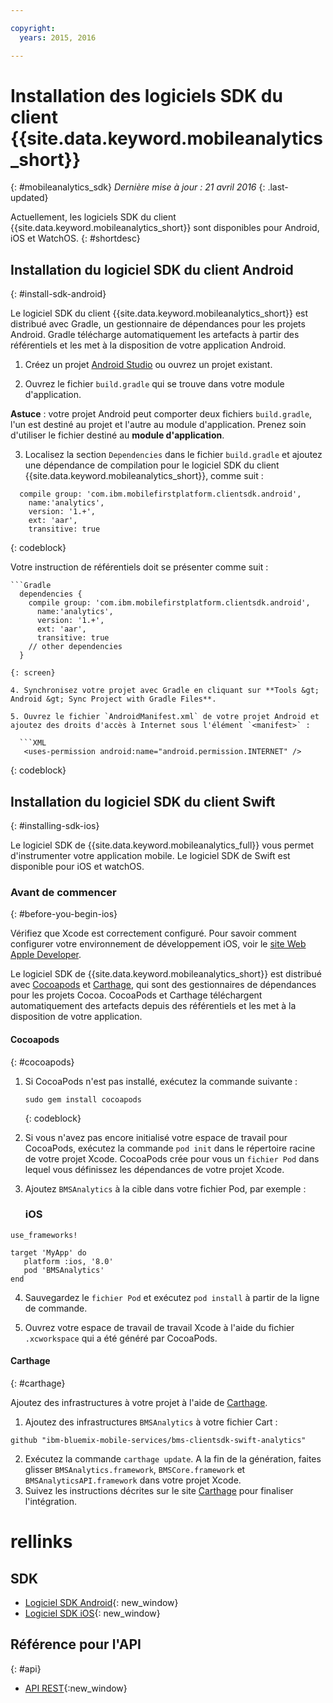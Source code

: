 ```yaml
---

copyright:
  years: 2015, 2016

---
```


# Installation des logiciels SDK du client {{site.data.keyword.mobileanalytics_short}}
{: #mobileanalytics_sdk}
*Dernière mise à jour : 21 avril 2016*
{: .last-updated}

Actuellement, les logiciels SDK du client {{site.data.keyword.mobileanalytics_short}} sont disponibles pour Android, iOS et WatchOS.
{: #shortdesc}

## Installation du logiciel SDK du client Android
{: #install-sdk-android}

Le logiciel SDK du client {{site.data.keyword.mobileanalytics_short}} est distribué avec Gradle, un gestionnaire de dépendances pour les projets Android. Gradle
télécharge automatiquement les artefacts à partir des référentiels et les met à la disposition de votre application Android.

1. Créez un projet [Android Studio](http://developer.android.com/sdk/index.html) ou ouvrez un projet existant.

2. Ouvrez le fichier `build.gradle` qui se trouve dans votre module d'application.

  **Astuce** : votre projet Android peut comporter deux fichiers `build.gradle`, l'un est destiné au projet et l'autre au module d'application. Prenez soin d'utiliser le fichier destiné au **module d'application**.

3. Localisez la section `Dependencies` dans le fichier `build.gradle` et ajoutez une dépendance de compilation pour le logiciel SDK du client {{site.data.keyword.mobileanalytics_short}}, comme suit :

  ```Gradle
    compile group: 'com.ibm.mobilefirstplatform.clientsdk.android',    
      name:'analytics',
      version: '1.+',
      ext: 'aar',
      transitive: true
  ```
  {: codeblock}

  Votre instruction de référentiels doit se présenter comme suit :

	```Gradle
      dependencies {
        compile group: 'com.ibm.mobilefirstplatform.clientsdk.android',    
          name:'analytics',
          version: '1.+',
          ext: 'aar',
          transitive: true
    	// other dependencies  
      }
  ```
  {: screen}

4. Synchronisez votre projet avec Gradle en cliquant sur **Tools &gt; Android &gt; Sync Project with Gradle Files**.

5. Ouvrez le fichier `AndroidManifest.xml` de votre projet Android et ajoutez des droits d'accès à Internet sous l'élément `<manifest>` :

	```XML
	 <uses-permission android:name="android.permission.INTERNET" />
   ```
   {: codeblock}


## Installation du logiciel SDK du client Swift
{: #installing-sdk-ios}

Le logiciel SDK de {{site.data.keyword.mobileanalytics_full}} vous permet d'instrumenter votre application mobile. Le logiciel SDK de Swift est disponible pour iOS et watchOS.

### Avant de commencer
{: #before-you-begin-ios}

Vérifiez que Xcode est correctement configuré. Pour savoir comment configurer votre environnement de développement iOS, voir le [site Web Apple Developer](https://developer.apple.com/support/xcode/).

Le logiciel SDK de {{site.data.keyword.mobileanalytics_short}} est distribué avec [Cocoapods](https://cocoapods.org/) et [Carthage](https://github.com/Carthage/Carthage#getting-started), qui sont des gestionnaires de dépendances pour les projets Cocoa. CocoaPods et Carthage téléchargent automatiquement des artefacts depuis des référentiels et les met à la disposition de votre application.

#### Cocoapods
{: #cocoapods}
1. Si CocoaPods n'est pas installé, exécutez la commande suivante :

    ```
    sudo gem install cocoapods
    ```
    {: codeblock}

2. Si vous n'avez pas encore initialisé votre espace de travail pour CocoaPods, exécutez la commande `pod init` dans le répertoire racine de votre projet Xcode. CocoaPods crée pour vous un `fichier Pod` dans lequel vous définissez les dépendances de votre projet Xcode.

3. Ajoutez `BMSAnalytics` à la cible dans votre fichier Pod, par exemple :

	### iOS

  ```
  use_frameworks!

  target 'MyApp' do
     platform :ios, '8.0'
     pod 'BMSAnalytics'
  end
  ```

4. Sauvegardez le `fichier Pod` et exécutez `pod install` à partir de la ligne de commande.

5. Ouvrez votre espace de travail de travail Xcode à l'aide du fichier `.xcworkspace` qui a été généré par CocoaPods.

#### Carthage
{: #carthage}

Ajoutez des infrastructures à votre projet à l'aide de [Carthage](https://github.com/Carthage/Carthage#if-youre-building-for-ios-tvos-or-watchos).

1. Ajoutez des infrastructures `BMSAnalytics` à votre fichier Cart :
  ```
  github "ibm-bluemix-mobile-services/bms-clientsdk-swift-analytics"
  ```
2. Exécutez la commande `carthage update`. A la fin de la génération, faites glisser `BMSAnalytics.framework`, `BMSCore.framework` et `BMSAnalyticsAPI.framework` dans votre projet Xcode.
3. Suivez les instructions décrites sur le site [Carthage](https://github.com/Carthage/Carthage#if-youre-building-for-ios-tvos-or-watchos) pour finaliser l'intégration.

# rellinks

## SDK
* [Logiciel SDK Android](https://github.com/ibm-bluemix-mobile-services/bms-clientsdk-android-analytics){: new_window}  
* [Logiciel SDK iOS](https://github.com/ibm-bluemix-mobile-services/bms-clientsdk-swift-analytics){: new_window}

## Référence pour l'API
{: #api}
* [API REST](https://mobile-analytics-dashboard.{DomainName}/analytics-service/){:new_window}
